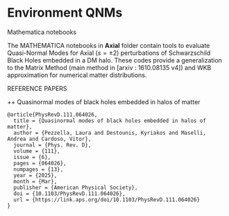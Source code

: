 # Environment QNMs
  Mathematica notebooks 

The MATHEMATICA notebooks in **Axial** folder contain tools to evaluate Quasi-Normal Modes for Axial ($s=\pm 2$) perturbations of Schwarzschild Black Holes embedded in a DM halo. These codes provide a generalization to the Matrix Method (main method in [arxiv : 1610.08135 v4]) and WKB approximation for numerical matter distributions.

REFERENCE PAPERS

  ++ Quasinormal modes of black holes embedded in halos of matter

    @article{PhysRevD.111.064026,
      title = {Quasinormal modes of black holes embedded in halos of matter},
      author = {Pezzella, Laura and Destounis, Kyriakos and Maselli, Andrea and Cardoso, Vitor},
      journal = {Phys. Rev. D},
      volume = {111},
      issue = {6},
      pages = {064026},
      numpages = {13},
      year = {2025},
      month = {Mar},
      publisher = {American Physical Society},
      doi = {10.1103/PhysRevD.111.064026},
      url = {https://link.aps.org/doi/10.1103/PhysRevD.111.064026}
    }
